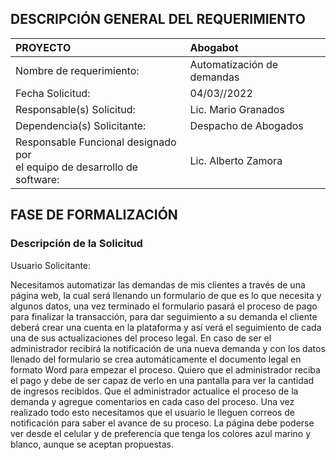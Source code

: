## **DESCRIPCIÓN GENERAL DEL REQUERIMIENTO**

| PROYECTO                                                                      | Abogabot                    |
| :---------------------------------------------------------------------------- | :-------------------------- |
| Nombre de requerimiento:                                                      | Automatización de demandas |
| Fecha Solicitud:                                                              | 04/03//2022                 |
| Responsable(s) Solicitud:                                                     | Lic. Mario Granados         |
| Dependencia(s) Solicitante:                                                   | Despacho de Abogados        |
| Responsable Funcional designado por<br />el equipo de desarrollo de software: | Lic. Alberto Zamora         |



## **FASE DE FORMALIZACIÓN**

### Descripción de la Solicitud

Usuario Solicitante:

Necesitamos automatizar las demandas de mis
clientes a través de una página web, la cual será llenando un formulario de que
es lo que necesita y algunos datos, una vez terminado el formulario pasará el
proceso de pago para finalizar la transacción, para dar seguimiento a su
demanda el cliente deberá crear una cuenta en la plataforma y así verá el
seguimiento de cada una de sus actualizaciones del proceso legal. En caso de
ser el administrador recibirá la notificación de una nueva demanda y con los
datos llenado del formulario se crea automáticamente el documento legal en
formato Word para empezar el proceso. Quiero que el administrador reciba el
pago y debe de ser capaz de verlo en una pantalla para ver la cantidad de
ingresos recibidos. Que el administrador actualice el proceso de la demanda y
agregue comentarios en cada caso del proceso. Una vez realizado todo esto
necesitamos que el usuario le lleguen correos de notificación para saber el
avance de su proceso. La página debe poderse ver desde el celular y de
preferencia que tenga los colores azul marino y blanco, aunque se aceptan
propuestas.
